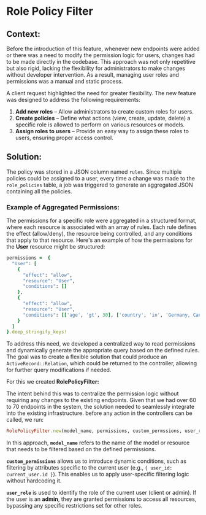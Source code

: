 # Role Policy Filter

## **Context**:

Before the introduction of this feature, whenever new endpoints were added or there was a need to modify the permission logic for users, changes had to be made directly in the codebase. This approach was not only repetitive but also rigid, lacking the flexibility for administrators to make changes without developer intervention. 
As a result, managing user roles and permissions was a manual and static process.

A client request highlighted the need for greater flexibility. The new feature was designed to address the following requirements:

1. **Add new roles** – Allow administrators to create custom roles for users.
2. **Create policies** – Define what actions (view, create, update, delete) a specific role is allowed to perform on various resources or models.
3. **Assign roles to users** – Provide an easy way to assign these roles to users, ensuring proper access control.

## **Solution**:

The policy was stored in a JSON column named `rules`. Since multiple policies could be assigned to a user, every time a change was made to the `role_policies` table, a job was triggered to generate an aggregated JSON containing all the policies.

### **Example of Aggregated Permissions:**

The permissions for a specific role were aggregated in a structured format, where each resource is associated with an array of rules. Each rule defines the effect (allow/deny), the resource being controlled, and any conditions that apply to that resource. Here's an example of how the permissions for the **User** resource might be structured:

```ruby
permissions =  {
  "User": [
    {
      "effect": "allow",
      "resource": "User",
      "conditions": []
    },
    {
      "effect": "allow",
      "resource": "User",
      "conditions": [['age', 'gt', 30], ['country', 'in', 'Germany, Canada'], ['birthday', 'eq', '1991-11-10'], ['birthday', 'eq', 'null']]
    }
  ]
}.deep_stringify_keys!
```

To address this need, we developed a centralized way to read permissions and dynamically generate the appropriate query based on the defined rules. The goal was to create a flexible solution that could produce an `ActiveRecord::Relation`, which could be returned to the controller, allowing for further query modifications if needed.

For this we created **RolePolicyFilter:**

The intent behind this was to centralize the permission logic without requiring any changes to the existing endpoints. Given that we had over 60 to 70 endpoints in the system, the solution needed to seamlessly integrate into the existing infrastructure. 
before any action in the controllers can be called, we run:

```ruby
RolePolicyFilter.new(model_name, permissions, custom_permssions, user_role).run
```

In this approach, **`model_name`** refers to the name of the model or resource that needs to be filtered based on the defined permissions.

**`custom_permissions`** allows us to introduce dynamic conditions, such as filtering by attributes specific to the current user (e.g., `{ user_id: current_user.id }`). This enables us to apply user-specific filtering logic without hardcoding it.

**`user_role`** is used to identify the role of the current user (client or admin). If the user is an **admin**, they are granted permissions to access all resources, bypassing any specific restrictions set for other roles.
